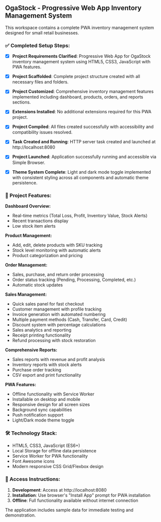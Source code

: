 ## OgaStock - Progressive Web App Inventory Management System

This workspace contains a complete PWA inventory management system designed for small retail businesses.

### ✅ Completed Setup Steps:

- [x] **Project Requirements Clarified**: Progressive Web App for OgaStock inventory management system using HTML5, CSS3, JavaScript with PWA features.

- [x] **Project Scaffolded**: Complete project structure created with all necessary files and folders.

- [x] **Project Customized**: Comprehensive inventory management features implemented including dashboard, products, orders, and reports sections.

- [x] **Extensions Installed**: No additional extensions required for this PWA project.

- [x] **Project Compiled**: All files created successfully with accessibility and compatibility issues resolved.

- [x] **Task Created and Running**: HTTP server task created and launched at http://localhost:8080

- [x] **Project Launched**: Application successfully running and accessible via Simple Browser.

- [x] **Theme System Complete**: Light and dark mode toggle implemented with consistent styling across all components and automatic theme persistence.

### 🚀 Project Features:

**Dashboard Overview:**
- Real-time metrics (Total Loss, Profit, Inventory Value, Stock Alerts)
- Recent transactions display
- Low stock item alerts

**Product Management:**
- Add, edit, delete products with SKU tracking
- Stock level monitoring with automatic alerts
- Product categorization and pricing

**Order Management:**
- Sales, purchase, and return order processing
- Order status tracking (Pending, Processing, Completed, etc.)
- Automatic stock updates

**Sales Management:**
- Quick sales panel for fast checkout
- Customer management with profile tracking
- Invoice generation with automated numbering
- Multiple payment methods (Cash, Transfer, Card, Credit)
- Discount system with percentage calculations
- Sales analytics and reporting
- Receipt printing functionality
- Refund processing with stock restoration

**Comprehensive Reports:**
- Sales reports with revenue and profit analysis
- Inventory reports with stock alerts
- Purchase order tracking
- CSV export and print functionality

**PWA Features:**
- Offline functionality with Service Worker
- Installable on desktop and mobile
- Responsive design for all screen sizes
- Background sync capabilities
- Push notification support
- Light/Dark mode theme toggle

### 🛠️ Technology Stack:
- HTML5, CSS3, JavaScript (ES6+)
- Local Storage for offline data persistence
- Service Worker for PWA functionality
- Font Awesome icons
- Modern responsive CSS Grid/Flexbox design

### 📱 Access Instructions:
1. **Development**: Access at http://localhost:8080
2. **Installation**: Use browser's "Install App" prompt for PWA installation
3. **Offline**: Full functionality available without internet connection

The application includes sample data for immediate testing and demonstration.
